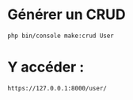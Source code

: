 # Générer un CRUD

    php bin/console make:crud User

# Y accéder :

    https://127.0.0.1:8000/user/

